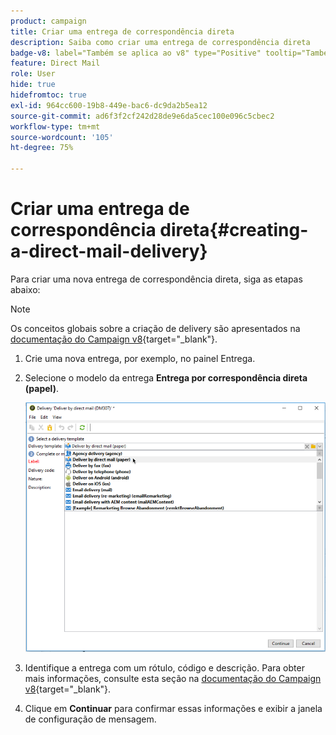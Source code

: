 ```yaml
---
product: campaign
title: Criar uma entrega de correspondência direta
description: Saiba como criar uma entrega de correspondência direta
badge-v8: label="Também se aplica ao v8" type="Positive" tooltip="Também se aplica ao Campaign v8"
feature: Direct Mail
role: User
hide: true
hidefromtoc: true
exl-id: 964cc600-19b8-449e-bac6-dc9da2b5ea12
source-git-commit: ad6f3f2cf242d28de9e6da5cec100e096c5cbec2
workflow-type: tm+mt
source-wordcount: '105'
ht-degree: 75%

---
```


# Criar uma entrega de correspondência direta{#creating-a-direct-mail-delivery}

Para criar uma nova entrega de correspondência direta, siga as etapas abaixo:

>[!NOTE]
>
>Os conceitos globais sobre a criação de delivery são apresentados na [documentação do Campaign v8](https://experienceleague.adobe.com/docs/campaign/campaign-v8/send/create-message.html){target="_blank"}.

1. Crie uma nova entrega, por exemplo, no painel Entrega.
1. Selecione o modelo da entrega **Entrega por correspondência direta (papel)**.

   ![](assets/direct_mail.png)

1. Identifique a entrega com um rótulo, código e descrição. Para obter mais informações, consulte esta seção na [documentação do Campaign v8](https://experienceleague.adobe.com/docs/campaign/campaign-v8/send/create-message.html?lang=pt-BR#create-the-delivery){target="_blank"}.
1. Clique em **Continuar** para confirmar essas informações e exibir a janela de configuração de mensagem.
